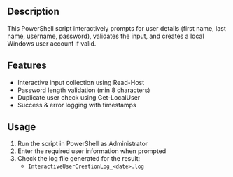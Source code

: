 ## Description
This PowerShell script interactively prompts for user details (first name, last name, username, password), validates the input, and creates a local Windows user account if valid.

## Features
- Interactive input collection using Read-Host
- Password length validation (min 8 characters)
- Duplicate user check using Get-LocalUser
- Success & error logging with timestamps

## Usage
1. Run the script in PowerShell as Administrator
2. Enter the required user information when prompted
3. Check the log file generated for the result:
   - `InteractiveUserCreationLog_<date>.log`

